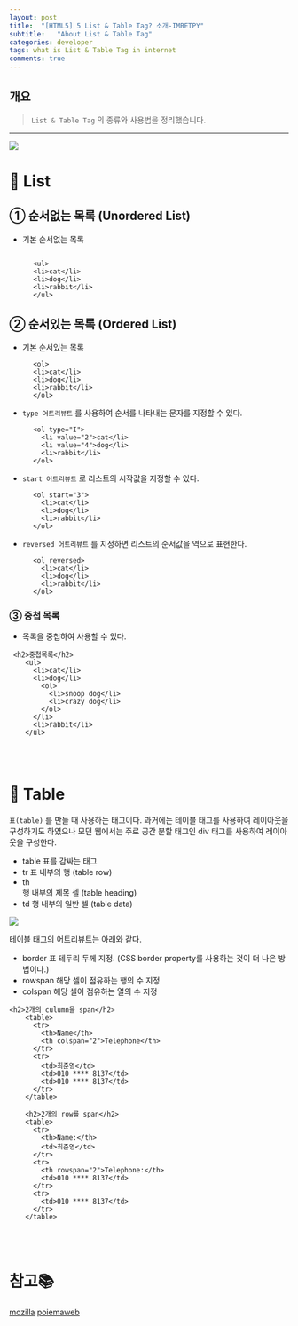 ```yaml
---
layout: post
title:  "[HTML5] 5 List & Table Tag? 소개-IMBETPY"
subtitle:   "About List & Table Tag"
categories: developer
tags: what is List & Table Tag in internet
comments: true
---
```

## 개요
> `List & Table Tag` 의 종류와 사용법을 정리했습니다.

---


![](https://images.velog.io/images/doomchit_3/post/7594b4c3-9429-4e70-a2d5-045db4f37aad/image.png)

# 🧣 List

## ① 순서없는 목록 (Unordered List)
- 기본 순서없는 목록
```

      <ul>
      <li>cat</li>
      <li>dog</li>
      <li>rabbit</li>
      </ul>
```
## ② 순서있는 목록 (Ordered List)
- 기본 순서있는 목록
```
      <ol>
      <li>cat</li>
      <li>dog</li>
      <li>rabbit</li>
      </ol>
```
- `type 어트리뷰트` 를 사용하여 순서를 나타내는 문자를 지정할 수 있다.

```
      <ol type="I">
        <li value="2">cat</li>
        <li value="4">dog</li>
        <li>rabbit</li>
      </ol>
```
- `start 어트리뷰트` 로 리스트의 시작값을 지정할 수 있다.
```
      <ol start="3">
        <li>cat</li>
        <li>dog</li>
        <li>rabbit</li>
      </ol>
```
- `reversed 어트리뷰트` 를 지정하면 리스트의 순서값을 역으로 표현한다.

```
      <ol reversed>
        <li>cat</li>
        <li>dog</li>
        <li>rabbit</li>
      </ol>
```


### ③ 중첩 목록
- 목록을 중첩하여 사용할 수 있다.
```
 <h2>중첩목록</h2>
    <ul>
      <li>cat</li>
      <li>dog</li>
        <ol>
          <li>snoop dog</li>
          <li>crazy dog</li>
        </ol>
      </li>
      <li>rabbit</li>
    </ul>
```


<br/>
<br/>

# 🧮 Table
`표(table)` 를 만들 때 사용하는 태그이다. 과거에는 테이블 태그를 사용하여 레이아웃을 구성하기도 하였으나 모던 웹에서는 주로 공간 분할 태그인 div 태그를 사용하여 레이아웃을 구성한다.

- table
표를 감싸는 태그
- tr
표 내부의 행 (table row)
- th	
행 내부의 제목 셀 (table heading)
- td
행 내부의 일반 셀 (table data)

![](https://images.velog.io/images/doomchit_3/post/e1ea25aa-4aa0-4e12-bc64-19c17107c14b/image.png)


테이블 태그의 어트리뷰트는 아래와 같다.

- border
표 테두리 두께 지정. (CSS border property를 사용하는 것이 더 나은 방법이다.)
- rowspan
해당 셀이 점유하는 행의 수 지정
- colspan
해당 셀이 점유하는 열의 수 지정

```
<h2>2개의 culumn을 span</h2>
    <table>
      <tr>
        <th>Name</th>
        <th colspan="2">Telephone</th>
      </tr>
      <tr>
        <td>최준영</td>
        <td>010 **** 8137</td>
        <td>010 **** 8137</td>
      </tr>
    </table>

    <h2>2개의 row를 span</h2>
    <table>
      <tr>
        <th>Name:</th>
        <td>최준영</td>
      </tr>
      <tr>
        <th rowspan="2">Telephone:</th>
        <td>010 **** 8137</td>
      </tr>
      <tr>
        <td>010 **** 8137</td>
      </tr>
    </table>
```

<br/>
<br/>

# 참고📚
[mozilla](https://developer.mozilla.org/ko/docs/Web/HTML)
[poiemaweb](https://poiemaweb.com/)